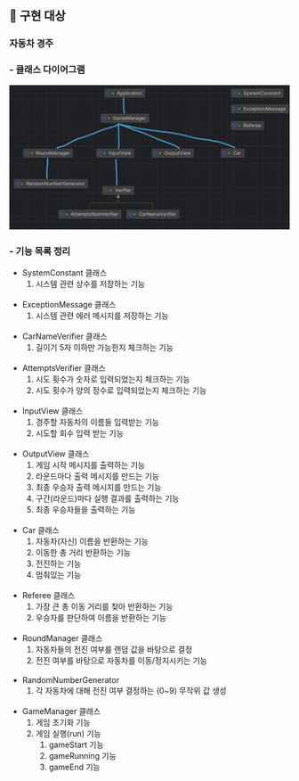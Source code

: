 ## 📝 구현 대상

### 자동차 경주

### - 클래스 다이어그램

<img src="img/class.png">

### - 기능 목록 정리

- SystemConstant 클래스
    1. 시스템 관련 상수를 저장하는 기능
       <br> <br>
- ExceptionMessage 클래스
    1. 시스템 관련 에러 메시지를 저장하는 기능
       <br><br>
- CarNameVerifier 클래스
    1. 길이기 5자 이하만 가능한지 체크하는 기능
       <br><br>
- AttemptsVerifier 클래스
    1. 시도 횟수가 숫자로 입력되었는지 체크하는 기능
    2. 시도 횟수가 양의 정수로 입력되었는지 체크하는 기능
       <br><br>
- InputView 클래스
    1. 경주할 자동차의 이름들 입력받는 기능
    2. 시도할 회수 입력 받는 기능
       <br><br>
- OutputView 클래스
    1. 게임 시작 메시지를 출력하는 기능
    2. 라운드마다 출력 메시지를 만드는 기능
    3. 최종 우승자 출력 메시지를 만드는 기능
    4. 구간(라운드)마다 실행 결과를 출력하는 기능
    5. 최종 우승자들을 출력하는 기능
       <br><br>
- Car 클래스
    1. 자동차(자신) 이름을 반환하는 기능
    2. 이동한 총 거리 반환하는 기능
    3. 전진하는 기능
    4. 멈춰있는 기능
       <br><br>
- Referee 클래스
    1. 가장 큰 총 이동 거리를 찾아 반환하는 기능
    2. 우승자를 판단하여 이름을 반환하는 기능
       <br><br>
- RoundManager 클래스
    1. 자동차들의 전진 여부를 랜덤 값을 바탕으로 결정
    2. 전진 여부를 바탕으로 자동차를 이동/정지시키는 기능
       <br><br>
- RandomNumberGenerator
    1. 각 자동차에 대해 전진 여부 결정하는 (0~9) 무작위 값 생성
       <br><br>
- GameManager 클래스
    1. 게임 초기화 기능
    2. 게임 실행(run) 기능
        1. gameStart 기능
        2. gameRunning 기능
        3. gameEnd 기능
           <br><br>